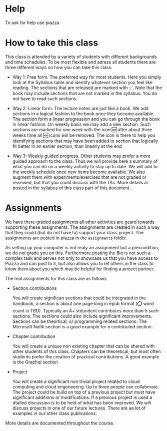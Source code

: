 # Help

To ask for help use piazza

# How to take this class

This class is attended by a variety of students with different
backgrounds and time schedules. To be most flexible and adress all
students there are three different ways on how you can take this
class.

* Way 1: Free form. The preferred way for most students. Here you
  simply look at the Syllabus table and identify whatever section you
  feel like reading. The sections that are released are marked with
  :white_check_mark:. Note that the book may include sections that are
  not marked in the syllabus. You do not have to read such sections.

* Way 2: Linear form. The lecture notes are just like a book. We add
  sections in a logical fashion to the book once they become
  available. The section form a linear progression and you can go
  through the book in linear fashion. On weekly basis we may add a new
  section. Such sections are marked for one week with the icon :new:
  after about three weeks time all :new: icons will be removed. The
  icon is there to help you identifying sections that may have been
  added to section that logically fit better in an earlier section, than
  linearly at the end

* Way 3: Weekly guided progress. Other students may prefer
  a more guided approach to the class. Thus we will provide here a
  summary of what you can do on a weekly activity to stay up to
  date. We will add to the weekly schedule once new items become
  available. We also augment them with experiments/exercises that are not
  graded or reviewed, but that you could discuss with the
  TAs. More details ar posted in the syllabus of this class part of
  this document.


# Assignments

We have there graded assignments all other activities are geard towards
supporting these assignments. The assignments are created in such a
way that they could (but do not have to) support your class project. 
The assignments are posted in piazza in the `assignments` folder.


As setting up your computer is not realy an assignment but a
precondition, we do not grade you on this. Furthermore posting the Bio
is not such a complex task and serves not only to showcase us that you
have access to Piazza and can post to it, but also allows you to let
others in the class to know them about you which may be helpful for
finding a project partner.

The real assignments for this class are as follows

* Section contributions

   You will create significan sections that could be integrated in the
   handbook, a section is about one page long in epub format (:o: word
   count is TBD). Typically an A+ stdundent contributes more than 5
   such sections. The sections could also include significant
   improvements. Sections can be theortical, or programming related
   sections. The Microsoft Nafik section is a good example for e
   contributed section.

* Chapter contribution

   You will create a unique non existing chapter that can be shared
   with other students of this class. Chapters can be theoretical, but
   most often students prefer the creation of practical
   contributions. A good example is the Graphql section

* Project

   You will create a significant non trivial project related to cloud
   computing and cloud engeneering. Up to three people can
   collaborate. The project could be build on top of a previous
   project but must have significant additions or
   modifications. If a previous project is used a dtailed discussion
   is to be held of what has been improved. We will discuss projects
   in one of our future lectures. There are aa lot of examples in our
   other class publications.

More details are documented throughout the course.

